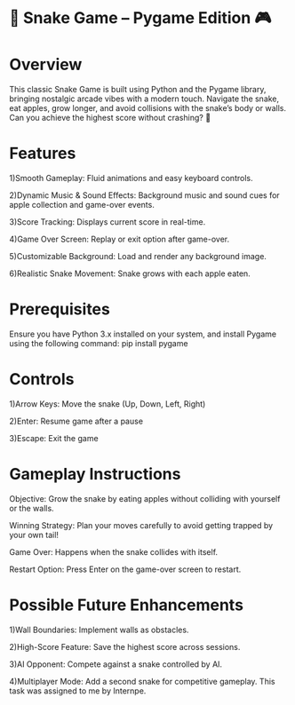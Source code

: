 # 🐍 Snake Game – Pygame Edition 🎮
# Overview
This classic Snake Game is built using Python and the Pygame library, bringing nostalgic arcade vibes with a modern touch. Navigate the snake, eat apples, grow longer, and avoid collisions with the snake’s body or walls. Can you achieve the highest score without crashing? 🚀

# Features
1)Smooth Gameplay: Fluid animations and easy keyboard controls.

2)Dynamic Music & Sound Effects: Background music and sound cues for apple collection and game-over events.

3)Score Tracking: Displays current score in real-time.

4)Game Over Screen: Replay or exit option after game-over.

5)Customizable Background: Load and render any background image.

6)Realistic Snake Movement: Snake grows with each apple eaten.
# Prerequisites
Ensure you have Python 3.x installed on your system, and install Pygame using the following command:
pip install pygame
# Controls
1)Arrow Keys: Move the snake (Up, Down, Left, Right)

2)Enter: Resume game after a pause

3)Escape: Exit the game
# Gameplay Instructions
Objective: Grow the snake by eating apples without colliding with yourself or the walls.

Winning Strategy: Plan your moves carefully to avoid getting trapped by your own tail!

Game Over: Happens when the snake collides with itself.

Restart Option: Press Enter on the game-over screen to restart.
# Possible Future Enhancements
1)Wall Boundaries: Implement walls as obstacles.

2)High-Score Feature: Save the highest score across sessions.

3)AI Opponent: Compete against a snake controlled by AI.

4)Multiplayer Mode: Add a second snake for competitive gameplay.
This task was assigned to me by Internpe.

